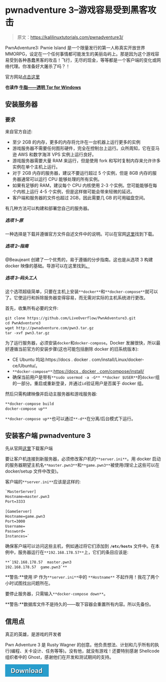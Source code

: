 # pwnadventure 3–游戏容易受到黑客攻击

> 原文：<https://kalilinuxtutorials.com/pwnadventure3/>

PwnAdventure3: Pwnie Island 是一个限量发行的第一人称真实开放世界 MMORPG，设定在一个任何事情都可能发生的美丽岛屿上。那是因为这个游戏容易受到各种愚蠢黑客的攻击！飞行，无尽的现金，等等都是一个客户端的变化或网络代理。你准备好大屠杀了吗？！

官方网站[点击这里](http://www.pwnadventure.com/)

**也读作 [牛脂——透明 Tor for Windows](https://kalilinuxtutorials.com/tallow-tor-anonymity-network/)**

## **安装服务器**

### **要求**

来自官方自述:

*   至少 2GB 的内存，更多的内存将允许在一台机器上运行更多的实例
*   游戏服务器不需要任何图形硬件，完全在控制台上运行。众所周知，它在亚马逊 AWS 和数字海洋 VPS 实例上运行良好。
*   游戏服务器需要大量 RAM 来运行，但是使用 fork 和写时复制内存来允许许多实例在单个主机上运行。
*   对于 2GB 内存的服务器，建议不要运行超过 5 个实例，但是 8GB 内存的服务器通常可以运行 CPU 能够处理的所有实例。
*   如果有足够的 RAM，建议每个 CPU 内核使用 2-3 个实例。您可能能够在每个内核上运行 4-5 个实例，但是这样做可能会带来轻微的延迟。
*   客户端和服务器的文件也超过 2GB，因此需要几 GB 的可用磁盘空间。

有几种方法可以构建和部署您自己的服务器。

##### **选项 1–原**

一种选择是下载并遵循官方文件自述文件中的说明。可以在官网[这里](http://www.pwnadventure.com/#server)找到下载。

##### **选项 2–指南**

@Beaujeant 创建了一个优秀的，易于遵循的分步指南。这也是从选项 3 构建 docker 映像的基础。导游可以在这里找到[。](https://github.com/beaujeant/PwnAdventure3/blob/master/INSTALL-server.md)

##### **选项 3–码头工人**

这个选项超级简单，只要在主机上安装`**docker**`和`**docker-compose**`就可以了。它使运行和拆除服务器变得容易，而无需对实际的主机系统进行更改。

首先，收集所有必要的文件:

```
git clone https://github.com/LiveOverflow/PwnAdventure3.git
cd PwnAdventure3
wget http://pwnadventure.com/pwn3.tar.gz
tar -xvf pwn3.tar.gz
```

为了运行服务器，必须安装`docker`和`docker-compose`。Docker 发展很快，所以最好遵循当前官方的安装步骤(这也可能包括删除 docker 的旧系统版本):

*   CE Ubuntu 坞站:https://docs . docker . com/install/Linux/docker-ce/Ubuntu/。
*   `**docker-compose**`:[https://docs . docker . com/compose/install/](https://docs.docker.com/compose/install/)
*   确保当前用户是带有`**sudo usermod -a -G** **docker $USER**`的`docker`组的一部分。重启或重新登录，并通过`id`验证用户是否属于 docker 组。

然后只需构建映像并启动主服务器和游戏服务器:

```
**docker-compose build
docker-compose up**
```

`**docker-compose up**`也可以通过`**-d**`在分离/后台模式下运行。

## **安装客户端 pwnadventure 3**

先从官网[这里](http://www.pwnadventure.com/#downloads)下载客户端

要让客户机连接到新服务器，必须修改客户机的`**server.ini**`。用 docker 启动的服务器期望主机名`**master.pwn3**`和`**game.pwn3**`被使用(理论上这些可以在 docker/setup 文件中改变)。

客户端的`**server.ini**`应该是这样的:

```
`MasterServer]
Hostname=master.pwn3
Port=3333

[GameServer]
Hostname=game.pwn3
Port=3000
Username=
Password=
Instances=` 
```

确保客户端可以访问这些主机，例如通过将它们添加到 **`/etc/hosts`** 文件中。在本例中，服务器运行在`**192.168.178.57**`上，它们的条目应该是:

```
**`192.168.178.57  master.pwn3
192.168.178.57  game.pwn3`** 
```

**警告:**使用 IP 作为`**server.ini**`中的 `**Hostname**` 不起作用！我花了两个小时试图找出问题所在。

要停止服务器，只需输入`**docker-compose down**`。

**警告:**数据库文件不是持久的——取下容器会重置所有内容。所以先备份。

## **信用点**

真正的英雄，是游戏的开发者

Pwn Adventure 3 是 Rusty Wagner 的创意。他负责想法、计划和几乎所有的执行(编程、关卡设计、任务等等)。没有他，就没有游戏！还要特别感谢 Shellcode 组织者中的 Ghost，感谢他们在开发和测试期间的支持。

[![](img//d861a9096555aeb1980fc054015933d7.png)](https://github.com/LiveOverflow/PwnAdventure3/)